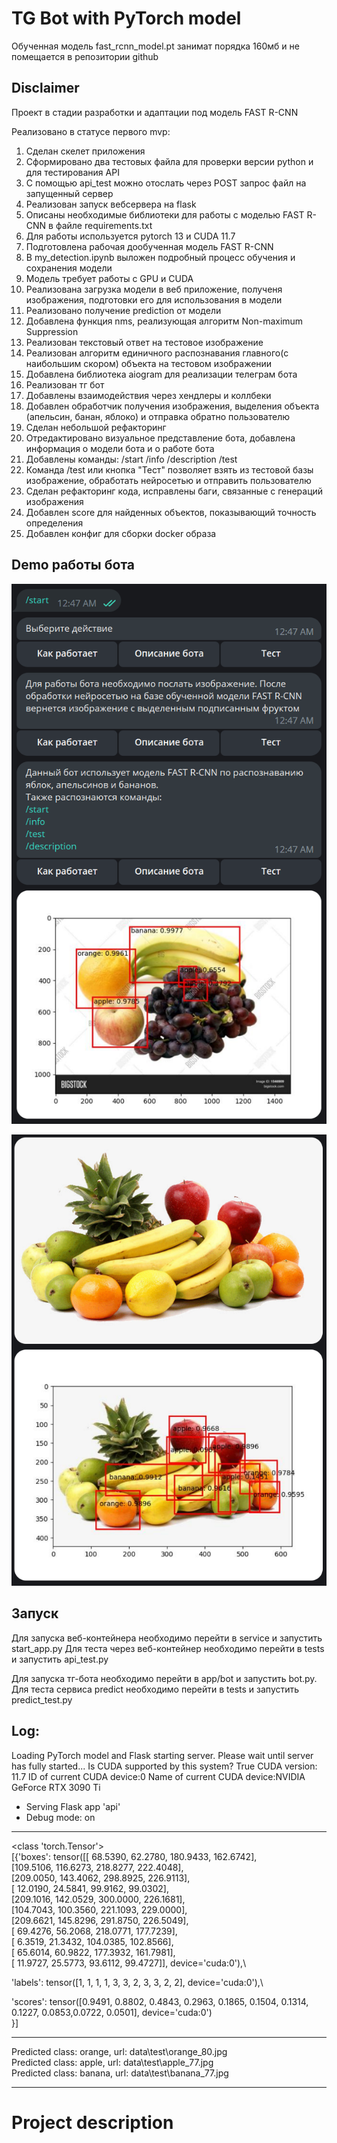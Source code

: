 # TG Bot with PyTorch model

Обученная модель fast_rcnn_model.pt занимат порядка 160мб и не помещается в репозитории github

## Disclaimer

Проект в стадии разработки и адаптации под модель FAST R-CNN

Реализовано в статусе первого mvp:
1. Сделан скелет приложения
2. Сформировано два тестовых файла для проверки версии python и для тестирования API
3. С помощью api_test можно отослать через POST запрос файл на запущенный сервер
4. Реализован запуск вебсервера на flask
5. Описаны необходимые библиотеки для работы с моделью FAST R-CNN в файле requirements.txt
6. Для работы используется pytorch 13 и CUDA 11.7
7. Подготовлена рабочая дообученная модель FAST R-CNN
8. В my_detection.ipynb выложен подробный процесс обучения и сохранения модели
9. Модель требует работы с GPU и CUDA
10. Реализована загрузка модели в веб приложение, полученя изображения, подготовки его для использования в модели
11. Реализовано получение prediction от модели
12. Добавлена функция nms, реализующая  алгоритм Non-maximum Suppression
13. Реализован текстовый ответ на тестовое изображение
14. Реализован алгоритм единичного распознавания главного(с наибольшим скором) объекта на тестовом изображении
15. Добавлена библиотека aiogram для реализации телеграм бота
16. Реализован тг бот
17. Добавлены взаимодействия через хендлеры и коллбеки
18. Добавлен обработчик получения изображения, выделения объекта (апельсин, банан, яблоко) и отправка обратно пользователю
19. Сделан небольшой рефакторинг
20. Отредактировано визуальное представление бота, добавлена информация о модели бота и о работе бота
21. Добавлены команды: /start /info /description /test
22. Команда /test или кнопка "Тест" позволяет взять из тестовой базы изображение, обработать нейросетью и отправить пользователю
23. Сделан рефакторинг кода, исправлены баги, связанные с генераций изображения
24. Добавлен score для найденных объектов, показывающий точность определения
25. Добавлен конфиг для сборки docker образа 

## Demo работы бота

![alt text](readme-demo-1.png)

![alt text](readme-demo-2.png)

## Запуск

Для запуска веб-контейнера необходимо перейти в service и запустить start_app.py
Для теста через веб-контейнер необходимо перейти в tests и запустить api_test.py

Для запуска тг-бота необходимо перейти в app/bot и запустить bot.py.
Для теста сервиса predict необходимо перейти в tests и запустить predict_test.py

## Log:

Loading PyTorch model and Flask starting server.
Please wait until server has fully started...
Is CUDA supported by this system? True
CUDA version: 11.7
ID of current CUDA device:0
Name of current CUDA device:NVIDIA GeForce RTX 3090 Ti
* Serving Flask app 'api'
* Debug mode: on

***
<class 'torch.Tensor'>\
[{'boxes': tensor([[ 68.5390,  62.2780, 180.9433, 162.6742],\
[109.5106, 116.6273, 218.8277, 222.4048],\
[209.0050, 143.4062, 298.8925, 226.9113],\
[ 12.0190,  24.5841,  99.9162,  99.0302],\
[209.1016, 142.0529, 300.0000, 226.1681],\
[104.7043, 100.3560, 221.1093, 229.0000],\
[209.6621, 145.8296, 291.8750, 226.5049],\
[ 69.4276,  56.2068, 218.0771, 177.7239],\
[  6.3519,  21.3432, 104.0385, 102.8566],\
[ 65.6014,  60.9822, 177.3932, 161.7981],\
[ 11.9727,  25.5773,  93.6112,  99.4727]], device='cuda:0'),\

'labels': tensor([1, 1, 1, 1, 3, 3, 2, 3, 3, 2, 2], device='cuda:0'),\

'scores': tensor([0.9491, 0.8802, 0.4843, 0.2963, 0.1865, 0.1504, 0.1314, 0.1227, 0.0853,0.0722, 0.0501], device='cuda:0')\
}]
***

Predicted class: orange, url: data\test\orange_80.jpg\
Predicted class: apple, url: data\test\apple_77.jpg\
Predicted class: banana, url: data\test\banana_77.jpg

***

# Project description
